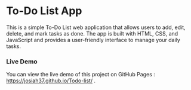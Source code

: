 # To-Do List App
This is a simple To-Do List web application that allows users to add, edit, delete, and mark tasks as done. 
The app is built with HTML, CSS, and JavaScript and provides a user-friendly interface to manage your daily tasks.

### Live Demo
You can view the live demo of this project on GitHub Pages :
https://josiah37.github.io/Todo-list/
.
